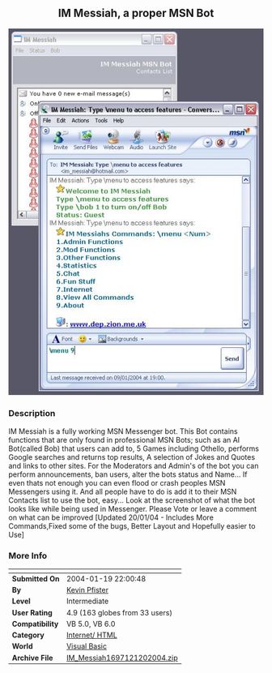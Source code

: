 ﻿<div align="center">

## IM Messiah, a proper MSN Bot

<img src="PIC2004191410333966.JPG">
</div>

### Description

IM Messiah is a fully working MSN Messenger bot. This Bot contains functions that are only found in professional MSN Bots; such as an AI Bot(called Bob) that users can add to, 5 Games including Othello, performs Google searches and returns top results, A selection of Jokes and Quotes and links to other sites. For the Moderators and Admin's of the bot you can perform announcements, ban users, alter the bots status and Name... If even thats not enough you can even flood or crash peoples MSN Messengers using it. And all people have to do is add it to their MSN Contacts list to use the bot, easy... Look at the screenshot of what the bot looks like while being used in Messenger. Please Vote or leave a comment on what can be improved [Updated 20/01/04 - Includes More Commands,Fixed some of the bugs, Better Layout and Hopefully easier to Use]
 
### More Info
 


<span>             |<span>
---                |---
**Submitted On**   |2004-01-19 22:00:48
**By**             |[Kevin Pfister](https://github.com/Planet-Source-Code/PSCIndex/blob/master/ByAuthor/kevin-pfister.md)
**Level**          |Intermediate
**User Rating**    |4.9 (163 globes from 33 users)
**Compatibility**  |VB 5\.0, VB 6\.0
**Category**       |[Internet/ HTML](https://github.com/Planet-Source-Code/PSCIndex/blob/master/ByCategory/internet-html__1-34.md)
**World**          |[Visual Basic](https://github.com/Planet-Source-Code/PSCIndex/blob/master/ByWorld/visual-basic.md)
**Archive File**   |[IM\_Messiah1697121202004\.zip](https://github.com/Planet-Source-Code/kevin-pfister-im-messiah-a-proper-msn-bot__1-50887/archive/master.zip)








